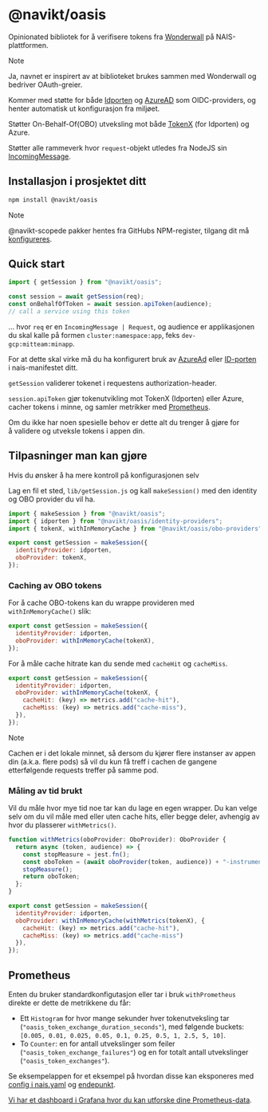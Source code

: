 # @navikt/oasis

Opinionated bibliotek for å verifisere tokens fra [Wonderwall](https://doc.nais.io/addons/wonderwall/) på NAIS-plattformen.

> [!NOTE]
> Ja, navnet er inspirert av at biblioteket brukes sammen med Wonderwall og bedriver OAuth-greier.

Kommer med støtte for både [Idporten](https://doc.nais.io/security/auth/idporten/) og [AzureAD](https://doc.nais.io/security/auth/azure-ad/) som OIDC-providers, og henter automatisk ut konfigurasjon fra miljøet.

Støtter On-Behalf-Of(OBO) utveksling mot både [TokenX](https://doc.nais.io/security/auth/tokenx/) (for Idporten) og Azure.

Støtter alle rammeverk hvor `request`-objekt utledes
fra NodeJS sin [IncomingMessage](https://nodejs.org/api/http.html#class-httpincomingmessage).

## Installasjon i prosjektet ditt

```bash
npm install @navikt/oasis
```

> [!NOTE]
> @navikt-scopede pakker hentes fra GitHubs NPM-register, tilgang dit må [konfigureres](https://github.com/navikt/frontend#github-npm-registry).

## Quick start

```javascript
import { getSession } from "@navikt/oasis";

const session = await getSession(req);
const onBehalfOfToken = await session.apiToken(audience);
// call a service using this token
```

... hvor `req` er en `IncomingMessage | Request`, og audience er applikasjonen du skal kalle på formen `cluster:namespace:app`, feks `dev-gcp:mitteam:minapp`.

For at dette skal virke må du ha konfigurert bruk av [AzureAd](https://doc.nais.io/security/auth/azure-ad/) eller [ID-porten](https://doc.nais.io/security/auth/idporten/) i nais-manifestet ditt.

`getSession` validerer tokenet i requestens authorization-header.

`session.apiToken` gjør tokenutvikling mot TokenX (Idporten) eller Azure, cacher tokens i minne, og samler metrikker med [Prometheus](#prometheus).

Om du ikke har noen spesielle behov er dette alt du trenger å gjøre for å validere og utveksle tokens i appen din.

## Tilpasninger man kan gjøre

Hvis du ønsker å ha mere kontroll på konfigurasjonen selv

Lag en fil et sted, `lib/getSession.js` og kall `makeSession()` med den identity og OBO provider du vil ha.

```javascript
import { makeSession } from "@navikt/oasis";
import { idporten } from "@navikt/oasis/identity-providers";
import { tokenX, withInMemoryCache } from "@navikt/oasis/obo-providers";

export const getSession = makeSession({
  identityProvider: idporten,
  oboProvider: tokenX,
});
```

### Caching av OBO tokens

For å cache OBO-tokens kan du wrappe provideren med `withInMemoryCache()` slik:

```javascript
export const getSession = makeSession({
  identityProvider: idporten,
  oboProvider: withInMemoryCache(tokenX),
});
```

For å måle cache hitrate kan du sende med `cacheHit` og `cacheMiss`.

```javascript
export const getSession = makeSession({
  identityProvider: idporten,
  oboProvider: withInMemoryCache(tokenX, {
    cacheHit: (key) => metrics.add("cache-hit"),
    cacheMiss: (key) => metrics.add("cache-miss"),
  }),
});
```

> [!NOTE]
> Cachen er i det lokale minnet, så dersom du kjører flere instanser av appen din (a.k.a. flere pods) så vil du kun få treff i cachen de gangene etterfølgende requests treffer på samme pod.

### Måling av tid brukt

Vil du måle hvor mye tid noe tar kan du lage en egen wrapper. Du kan velge selv om du vil måle med eller uten cache
hits, eller begge deler, avhengig av hvor du plasserer `withMetrics()`.

```javascript
function withMetrics(oboProvider: OboProvider): OboProvider {
  return async (token, audience) => {
    const stopMeasure = jest.fn();
    const oboToken = (await oboProvider(token, audience)) + "-instrumented";
    stopMeasure();
    return oboToken;
  };
}

export const getSession = makeSession({
  identityProvider: idporten,
  oboProvider: withInMemoryCache(withMetrics(tokenX), {
    cacheHit: (key) => metrics.add("cache-hit"),
    cacheMiss: (key) => metrics.add("cache-miss")
  }),
});

```

## Prometheus

Enten du bruker standardkonfigutasjon eller tar i bruk `withPrometheus` direkte er dette de metrikkene du får:

- Ett `Histogram` for hvor mange sekunder hver tokenutveksling tar (`"oasis_token_exchange_duration_seconds"`), med følgende buckets: `[0.005, 0.01, 0.025, 0.05, 0.1, 0.25, 0.5, 1, 2.5, 5, 10]`.
- To `Counter`: en for antall utvekslinger som feiler (`"oasis_token_exchange_failures"`) og en for totalt antall utvekslinger (`"oasis_token_exchanges"`).

Se eksempelappen for et eksempel på hvordan disse kan eksponeres med [config i nais.yaml](.nais/nais-idporten.yaml) og [endepunkt](example-app/pages/api/internal/metrics.ts).

[Vi har et dashboard i Grafana hvor du kan utforske dine Prometheus-data](https://grafana.nav.cloud.nais.io/d/A-QjTBGSz/dagpenger-auth-token-exchange).
